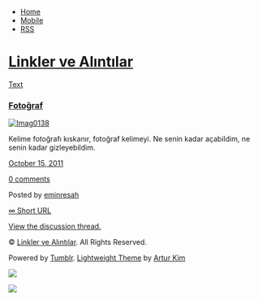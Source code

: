 -   [Home](/)
-   [Mobile](/mobile)
-   [RSS](http://eminresah.tumblr.com/rss)

[Linkler ve Alıntılar](/)
=========================

[Text](http://eminresah.tumblr.com/post/11474228544/fotograf)

### [Fotoğraf](http://eminresah.tumblr.com/post/11474228544/fotograf)

[![Imag0138](http://posterous.com/getfile/files.posterous.com/eminresah/n0ffUrdwHwpxZH2UrEBziOrjzhKLxaSTsMCZYFHwjTL3bo3Cmq2LyeICnK6u/IMAG0138.jpg.scaled.500.jpg)](http://posterous.com/getfile/files.posterous.com/eminresah/003HZuezXu55mCPvrCzQrKUEVMXjsERxUAcFXwXKJf0AxQU7LFNhT6lmE0ff/IMAG0138.jpg.scaled.1000.jpg)

Kelime fotoğrafı kıskanır, fotoğraf kelimeyi. Ne senin kadar açabildim,
ne senin kadar gizleyebildim.

[October 15,
2011](http://eminresah.tumblr.com/post/11474228544/fotograf)

[0
comments](http://eminresah.tumblr.com/post/11474228544/fotograf#disqus_thread)

Posted by [eminresah](http://eminresah.tumblr.com/)

[∞ Short URL](http://tmblr.co/ZWS1OyAhwjL0)

[View the discussion thread.](http://erblog.disqus.com/?url=ref)

© [Linkler ve Alıntılar](/). All Rights Reserved.

Powered by [Tumblr](http://tumblr.com). [Lightweight
Theme](http://www.tumblr.com/theme/10820) by [Artur
Kim](http://arturkim.com)

![](https://px.srvcs.tumblr.com/impixu?T=1434918735&J=eyJ0eXBlIjoidXJsIiwidXJsIjoiaHR0cDpcL1wvZW1pbnJlc2FoLnR1bWJsci5jb21cL3Bvc3RcLzExNDc0MjI4NTQ0XC9mb3RvZ3JhZiIsInJlcXR5cGUiOjAsInJvdXRlIjoiXC9wb3N0XC86aWRcLzpzdW1tYXJ5Iiwibm9zY3JpcHQiOjF9&U=DJJMPONOEJ&K=9178b4ea22a9fe0a96fb753fdf399afc9a3b543c7b63198bac5d42a8734785ae&R=)

![](https://px.srvcs.tumblr.com/impixu?T=1434918735&J=eyJ0eXBlIjoicG9zdCIsInVybCI6Imh0dHA6XC9cL2VtaW5yZXNhaC50dW1ibHIuY29tXC9wb3N0XC8xMTQ3NDIyODU0NFwvZm90b2dyYWYiLCJyZXF0eXBlIjowLCJyb3V0ZSI6IlwvcG9zdFwvOmlkXC86c3VtbWFyeSIsInBvc3RzIjpbeyJwb3N0aWQiOiIxMTQ3NDIyODU0NCIsImJsb2dpZCI6IjM2NDgwMjgiLCJzb3VyY2UiOjMzfV0sIm5vc2NyaXB0IjoxfQ==&U=INMEKDEMDF&K=033de577a93464387abdc7713df0daabb1b8f519d392c9f15ec657a5e98475ee&R=)

